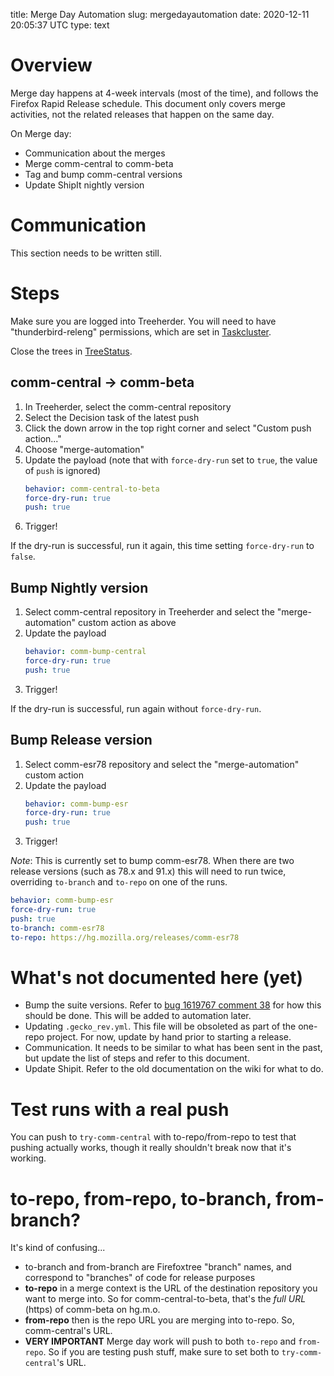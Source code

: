 title: Merge Day Automation
slug: mergedayautomation
date: 2020-12-11 20:05:37 UTC
type: text

# Overview

Merge day happens at 4-week intervals (most of the time), and follows the
Firefox Rapid Release schedule. This document only covers merge activities,
not the related releases that happen on the same day.

On Merge day:

* Communication about the merges
* Merge comm-central to comm-beta
* Tag and bump comm-central versions
* Update ShipIt nightly version

# Communication

This section needs to be written still.

# Steps

Make sure you are logged into Treeherder. You will need to have
"thunderbird-releng" permissions, which are set in
[Taskcluster](https://hg.mozilla.org/ci/ci-configuration/file/1d37a3cf95a4e272eeaa7a910193e58ff2028646/grants.yml#l2415).

Close the trees in [TreeStatus](https://treestatus.mozilla-releng.net/).

## comm-central -> comm-beta

1. In Treeherder, select the comm-central repository
1. Select the Decision task of the latest push
1. Click the down arrow in the top right corner and select "Custom push action..."
1. Choose "merge-automation"
1. Update the payload (note that with `force-dry-run` set to `true`, the value of
   `push` is ignored)
    ```YAML
    behavior: comm-central-to-beta
    force-dry-run: true
    push: true
    ```
1. Trigger!

If the dry-run is successful, run it again, this time setting `force-dry-run` to
`false`.

## Bump Nightly version

1. Select comm-central repository in Treeherder and select the "merge-automation"
   custom action as above
1. Update the payload
   ```YAML
   behavior: comm-bump-central
   force-dry-run: true
   push: true
   ```
1. Trigger!

If the dry-run is successful, run again without `force-dry-run`.

## Bump Release version

1. Select comm-esr78 repository and select the "merge-automation" custom action
1. Update the payload
   ```YAML
   behavior: comm-bump-esr
   force-dry-run: true
   push: true
   ```
1. Trigger!

_Note_: This is currently set to bump comm-esr78. When there are two release
versions (such as 78.x and 91.x) this will need to run twice, overriding
`to-branch` and `to-repo` on one of the runs.

```YAML
behavior: comm-bump-esr
force-dry-run: true
push: true
to-branch: comm-esr78
to-repo: https://hg.mozilla.org/releases/comm-esr78
```

# What's not documented here (yet)

* Bump the suite versions. Refer to
  [bug 1619767 comment 38](https://bugzilla.mozilla.org/show_bug.cgi?id=1619767#c38)
  for how this should be done. This will be added to automation later.
* Updating `.gecko_rev.yml`. This file will be obsoleted as part of the one-repo
  project. For now, update by hand prior to starting a release.
* Communication. It needs to be similar to what has been sent in the past, but
  update the list of steps and refer to this document.
* Update Shipit. Refer to the old documentation on the wiki for what to do.


# Test runs with a real push

You can push to `try-comm-central` with to-repo/from-repo to test that pushing
actually works, though it really shouldn't break now that it's working.

# to-repo, from-repo, to-branch, from-branch?

It's kind of confusing...

* to-branch and from-branch are Firefoxtree "branch" names, and correspond
  to "branches" of code for release purposes
* **to-repo** in a merge context is the URL of the destination repository you
  want to merge into. So for comm-central-to-beta, that's the _full URL_ (https)
  of comm-beta on hg.m.o.
* **from-repo** then is the repo URL you are merging into to-repo. So, comm-central's
  URL.
* **VERY IMPORTANT** Merge day work will push to both `to-repo` and `from-repo`.
  So if you are testing push stuff, make sure to set both to `try-comm-central`'s
  URL.
